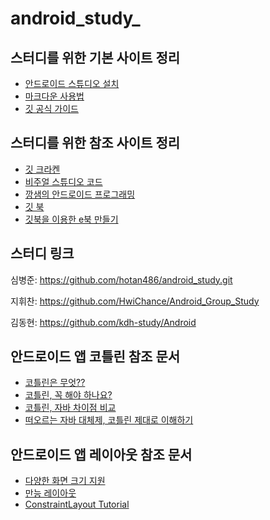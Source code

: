 # android_study_

## 스터디를 위한 기본 사이트 정리

- [안드로이드 스튜디오 설치](https://developer.android.com/studio/install?hl=ko)
- [마크다운 사용법](https://gist.github.com/ihoneymon/652be052a0727ad59601)
- [깃 공식 가이드](https://git-scm.com/book/ko/v2)

## 스터디를 위한 참조 사이트 정리

- [깃 크라켄](https://www.gitkraken.com/) 
- [비주얼 스튜디오 코드](https://code.visualstudio.com/)
- [깡샘의 안드로이드 프로그래밍](https://github.com/kkangseongyun/kkangs_android_2019)
- [깃 북](https://www.gitbook.com/)
- [깃북을 이용한 e북 만들기](https://advenoh.tistory.com/1)


## 스터디 링크 

심병준: https://github.com/hotan486/android_study.git

지휘찬: https://github.com/HwiChance/Android_Group_Study

김동현: https://github.com/kdh-study/Android

## 안드로이드 앱 코틀린 참조 문서 
- [코틀린은 무엇??](https://velog.io/@hyejineeee/-%EC%BD%94%ED%8B%80%EB%A6%B0-kotlin-%EC%9D%80-%EB%AC%B4%EC%97%87)
- [코틀린, 꼭 해야 하나요?](https://gun0912.tistory.com/81)
- [코틀린, 자바 차이점 비교](https://dev-imaec.tistory.com/m/36?category=723791)
- [떠오르는 자바 대체제, 코틀린 제대로 이해하기](http://www.itworld.co.kr/print/107046)
  
## 안드로이드 앱 레이아웃 참조 문서 
- [다양한 화면 크기 지원](https://developer.android.com/training/multiscreen/screensizes?hl=ko)
- [만능 레이아웃](https://www.charlezz.com/?p=669)
- [ConstraintLayout Tutorial](https://developer.android.com/training/multiscreen/screensizes?hl=ko)


 
